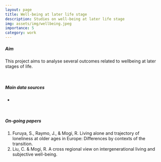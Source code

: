 ```yaml
---
layout: page
title: Well-being at later life stage
description: Studies on well-being at later life stage
img: assets/img/wellbeing.jpeg
importance: 5
category: work
---
```


##### **Aim**

This project aims to analyse several outcomes related to wellbeing at later stages of life.

<br />

##### **Main data sources**

- []()

<br />

##### **On-going papers**

1. Furuya, S., Raymo, J., & Mogi, R. Living alone and trajectory of loneliness at older ages in Europe: Differences by contexts of the transition.
2. Liu, C. & Mogi, R. A cross regional view on intergenerational living and subjective well-being.

